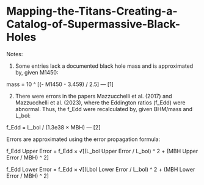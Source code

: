 # Mapping-the-Titans-Creating-a-Catalog-of-Supermassive-Black-Holes

Notes:

1. Some entries lack a documented black hole mass and is approximated by, given M1450:

mass = 10 ^ [(- M1450 - 3.459) / 2.5] — [1]

2. There were errors in the papers Mazzucchelli et al. (2017) and Mazzucchelli et al. (2023), where the Eddington ratios (f_Edd) were abnormal. Thus, the f_Edd were recalculated by, given BHM/mass and L_bol:

f_Edd = L_bol / (1.3e38 × MBH) — [2]

Errors are approximated using the error propagation formula:

f_Edd Upper Error = f_Edd × √[(L_bol Upper Error / L_bol) ^ 2 + (MBH Upper Error / MBH) ^ 2]

f_Edd Lower Error = f_Edd × √[(Lbol Lower Error / L_bol) ^ 2 + (MBH Lower Error / MBH) ^ 2]
